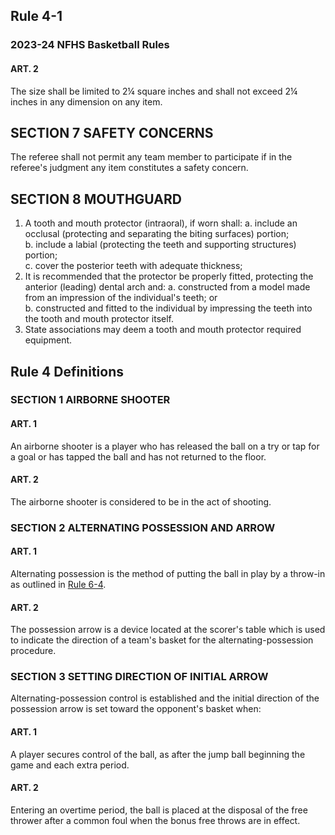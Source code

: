 <!-- Section: Rule 4-1 -->

## Rule 4-1

### 2023-24 NFHS Basketball Rules

#### ART. 2

The size shall be limited to 2¼ square inches and shall not exceed 2¼ inches in any dimension on any item.

<!-- Section: Safety Concerns -->

## SECTION 7 SAFETY CONCERNS

The referee shall not permit any team member to participate if in the referee's judgment any item constitutes a safety concern.

<!-- Section: Mouthguard -->

## SECTION 8 MOUTHGUARD

1. A tooth and mouth protector (intraoral), if worn shall:
   a. include an occlusal (protecting and separating the biting surfaces) portion;  
   b. include a labial (protecting the teeth and supporting structures) portion;  
   c. cover the posterior teeth with adequate thickness;
2. It is recommended that the protector be properly fitted, protecting the anterior (leading) dental arch and:
   a. constructed from a model made from an impression of the individual's teeth; or  
   b. constructed and fitted to the individual by impressing the teeth into the tooth and mouth protector itself.
3. State associations may deem a tooth and mouth protector required equipment.

<!-- Section: Rule 4 Definitions -->

## Rule 4 Definitions

### SECTION 1 AIRBORNE SHOOTER

#### ART. 1

An airborne shooter is a player who has released the ball on a try or tap for a goal or has tapped the ball and has not returned to the floor.

#### ART. 2

The airborne shooter is considered to be in the act of shooting.

### SECTION 2 ALTERNATING POSSESSION AND ARROW

#### ART. 1

Alternating possession is the method of putting the ball in play by a throw-in as outlined in [Rule 6-4](#rule-6-4).

#### ART. 2

The possession arrow is a device located at the scorer's table which is used to indicate the direction of a team's basket for the alternating-possession procedure.

### SECTION 3 SETTING DIRECTION OF INITIAL ARROW

Alternating-possession control is established and the initial direction of the possession arrow is set toward the opponent's basket when:

#### ART. 1

A player secures control of the ball, as after the jump ball beginning the game and each extra period.

#### ART. 2

Entering an overtime period, the ball is placed at the disposal of the free thrower after a common foul when the bonus free throws are in effect.
